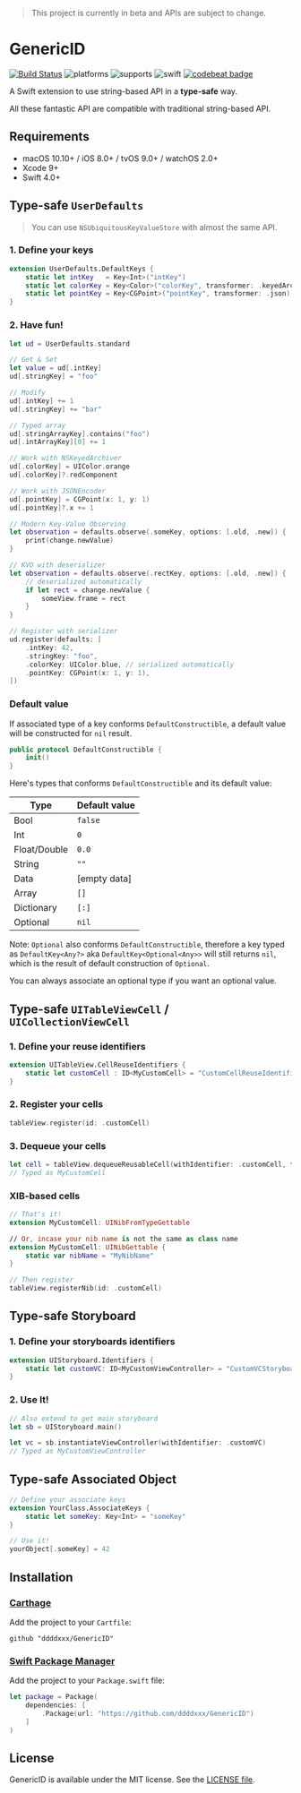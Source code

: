 > This project is currently in beta and APIs are subject to change.

# GenericID

[![Build Status](https://travis-ci.org/ddddxxx/GenericID.svg?branch=master)](https://travis-ci.org/ddddxxx/GenericID)
![platforms](https://img.shields.io/badge/platforms-macOS%20%7C%20iOS%20%7C%20tvOS%20%7C%20watchOS-lightgrey.svg)
![supports](https://img.shields.io/badge/supports-Carthage%20%7C%20Swift_PM-brightgreen.svg)
![swift](https://img.shields.io/badge/swift-4.0-orange.svg)
[![codebeat badge](https://codebeat.co/badges/2bf7d7e0-2bfe-4280-bbb3-ed64566ddd10)](https://codebeat.co/projects/github-com-ddddxxx-genericid-master)

A Swift extension to use string-based API in a **type-safe** way.

All these fantastic API are compatible with traditional string-based API.

## Requirements

- macOS 10.10+ / iOS 8.0+ / tvOS 9.0+ / watchOS 2.0+
- Xcode 9+
- Swift 4.0+

## Type-safe `UserDefaults`

> You can use `NSUbiquitousKeyValueStore` with almost the same API.

### 1. Define your keys

```swift
extension UserDefaults.DefaultKeys {
    static let intKey   = Key<Int>("intKey")
    static let colorKey = Key<Color>("colorKey", transformer: .keyedArchive)
    static let pointKey = Key<CGPoint>("pointKey", transformer: .json)
}
```

### 2. Have fun!

```swift
let ud = UserDefaults.standard

// Get & Set
let value = ud[.intKey]
ud[.stringKey] = "foo"

// Modify
ud[.intKey] += 1
ud[.stringKey] += "bar"

// Typed array
ud[.stringArrayKey].contains("foo")
ud[.intArrayKey][0] += 1

// Work with NSKeyedArchiver
ud[.colorKey] = UIColor.orange
ud[.colorKey]?.redComponent

// Work with JSONEncoder
ud[.pointKey] = CGPoint(x: 1, y: 1)
ud[.pointKey]?.x += 1

// Modern Key-Value Observing
let observation = defaults.observe(.someKey, options: [.old, .new]) { (defaults, change) in
    print(change.newValue)
}

// KVO with deserializer
let observation = defaults.observe(.rectKey, options: [.old, .new]) { (defaults, change) in
    // deserialized automatically
    if let rect = change.newValue {
        someView.frame = rect
    }
}

// Register with serializer
ud.register(defaults: [
    .intKey: 42,
    .stringKey: "foo",
    .colorKey: UIColor.blue, // serialized automatically
    .pointKey: CGPoint(x: 1, y: 1),
])
```

### Default value

If associated type of a key conforms `DefaultConstructible`, a default value will be constructed for `nil` result.

```swift
public protocol DefaultConstructible {
    init()
}
```

Here's types that conforms `DefaultConstructible` and its default value:

| Type          | Default value |
|---------------|---------------|
| Bool          | `false`       |
| Int           | `0`           |
| Float/Double  | `0.0`         |
| String        | `""`          |
| Data          | [empty data]  |
| Array         | `[]`          |
| Dictionary    | `[:]`         |
| Optional      | `nil`         |

Note: `Optional` also conforms `DefaultConstructible`, therefore a key typed as `DefaultKey<Any?>` aka `DefaultKey<Optional<Any>>` will still returns `nil`, which is the result of default construction of `Optional`.

You can always associate an optional type if you want an optional value.

<!--### Observing-->

## Type-safe `UITableViewCell` / `UICollectionViewCell`

### 1. Define your reuse identifiers

```swift
extension UITableView.CellReuseIdentifiers {
    static let customCell : ID<MyCustomCell> = "CustomCellReuseIdentifier"
}
```

### 2. Register your cells

```swift
tableView.register(id: .customCell)
```

### 3. Dequeue your cells

```swift
let cell = tableView.dequeueReusableCell(withIdentifier: .customCell, for: indexPath)
// Typed as MyCustomCell
```

### XIB-based cells

```swift
// That's it!
extension MyCustomCell: UINibFromTypeGettable

// Or, incase your nib name is not the same as class name
extension MyCustomCell: UINibGettable {
    static var nibName = "MyNibName"
}

// Then register
tableView.registerNib(id: .customCell)
```

## Type-safe Storyboard

### 1. Define your storyboards identifiers

```swift
extension UIStoryboard.Identifiers {
    static let customVC: ID<MyCustomViewController> = "CustomVCStoryboardIdentifier"
}
```

### 2. Use It!

```swift
// Also extend to get main storyboard
let sb = UIStoryboard.main()

let vc = sb.instantiateViewController(withIdentifier: .customVC)
// Typed as MyCustomViewController
```

## Type-safe Associated Object

```swift
// Define your associate keys
extension YourClass.AssociateKeys {
    static let someKey: Key<Int> = "someKey"
}

// Use it!
yourObject[.someKey] = 42
```

## Installation

### [Carthage](https://github.com/Carthage/Carthage)

Add the project to your `Cartfile`:

```
github "ddddxxx/GenericID"
```

### [Swift Package Manager](https://github.com/apple/swift-package-manager)

Add the project to your `Package.swift` file:

```swift
let package = Package(
    dependencies: [
        .Package(url: "https://github.com/ddddxxx/GenericID")
    ]
)
```

## License

GenericID is available under the MIT license. See the [LICENSE file](LICENSE).
